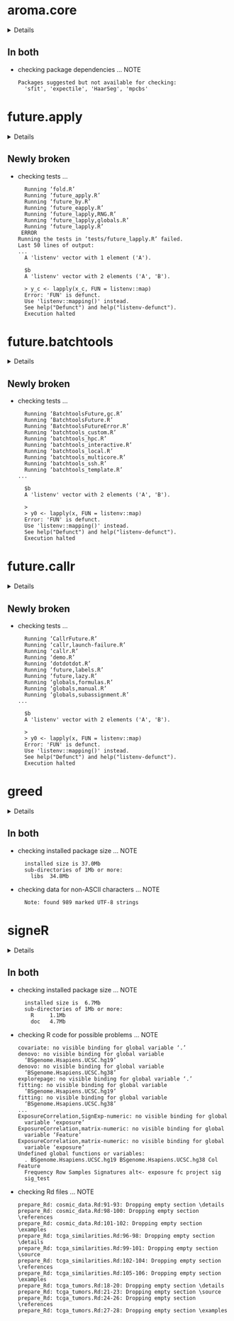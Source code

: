 # aroma.core

<details>

* Version: 3.3.0
* GitHub: https://github.com/HenrikBengtsson/aroma.core
* Source code: https://github.com/cran/aroma.core
* Date/Publication: 2022-11-15 18:30:13 UTC
* Number of recursive dependencies: 70

Run `revdep_details(, "aroma.core")` for more info

</details>

## In both

*   checking package dependencies ... NOTE
    ```
    Packages suggested but not available for checking:
      'sfit', 'expectile', 'HaarSeg', 'mpcbs'
    ```

# future.apply

<details>

* Version: 1.10.0
* GitHub: https://github.com/HenrikBengtsson/future.apply
* Source code: https://github.com/cran/future.apply
* Date/Publication: 2022-11-05 08:50:02 UTC
* Number of recursive dependencies: 15

Run `revdep_details(, "future.apply")` for more info

</details>

## Newly broken

*   checking tests ...
    ```
      Running ‘fold.R’
      Running ‘future_apply.R’
      Running ‘future_by.R’
      Running ‘future_eapply.R’
      Running ‘future_lapply,RNG.R’
      Running ‘future_lapply,globals.R’
      Running ‘future_lapply.R’
     ERROR
    Running the tests in ‘tests/future_lapply.R’ failed.
    Last 50 lines of output:
    ...
      A 'listenv' vector with 1 element ('A').
      
      $b
      A 'listenv' vector with 2 elements ('A', 'B').
      
      > y_c <- lapply(x_c, FUN = listenv::map)
      Error: 'FUN' is defunct.
      Use 'listenv::mapping()' instead.
      See help("Defunct") and help("listenv-defunct").
      Execution halted
    ```

# future.batchtools

<details>

* Version: 0.11.0
* GitHub: https://github.com/HenrikBengtsson/future.batchtools
* Source code: https://github.com/cran/future.batchtools
* Date/Publication: 2022-12-14 21:40:03 UTC
* Number of recursive dependencies: 38

Run `revdep_details(, "future.batchtools")` for more info

</details>

## Newly broken

*   checking tests ...
    ```
      Running ‘BatchtoolsFuture,gc.R’
      Running ‘BatchtoolsFuture.R’
      Running ‘BatchtoolsFutureError.R’
      Running ‘batchtools_custom.R’
      Running ‘batchtools_hpc.R’
      Running ‘batchtools_interactive.R’
      Running ‘batchtools_local.R’
      Running ‘batchtools_multicore.R’
      Running ‘batchtools_ssh.R’
      Running ‘batchtools_template.R’
    ...
      
      $b
      A 'listenv' vector with 2 elements ('A', 'B').
      
      > 
      > y0 <- lapply(x, FUN = listenv::map)
      Error: 'FUN' is defunct.
      Use 'listenv::mapping()' instead.
      See help("Defunct") and help("listenv-defunct").
      Execution halted
    ```

# future.callr

<details>

* Version: 0.8.1
* GitHub: https://github.com/HenrikBengtsson/future.callr
* Source code: https://github.com/cran/future.callr
* Date/Publication: 2022-12-14 17:10:09 UTC
* Number of recursive dependencies: 20

Run `revdep_details(, "future.callr")` for more info

</details>

## Newly broken

*   checking tests ...
    ```
      Running ‘CallrFuture.R’
      Running ‘callr,launch-failure.R’
      Running ‘callr.R’
      Running ‘demo.R’
      Running ‘dotdotdot.R’
      Running ‘future,labels.R’
      Running ‘future,lazy.R’
      Running ‘globals,formulas.R’
      Running ‘globals,manual.R’
      Running ‘globals,subassignment.R’
    ...
      
      $b
      A 'listenv' vector with 2 elements ('A', 'B').
      
      > 
      > y0 <- lapply(x, FUN = listenv::map)
      Error: 'FUN' is defunct.
      Use 'listenv::mapping()' instead.
      See help("Defunct") and help("listenv-defunct").
      Execution halted
    ```

# greed

<details>

* Version: 0.6.1
* GitHub: https://github.com/comeetie/greed
* Source code: https://github.com/cran/greed
* Date/Publication: 2022-10-03 22:00:05 UTC
* Number of recursive dependencies: 95

Run `revdep_details(, "greed")` for more info

</details>

## In both

*   checking installed package size ... NOTE
    ```
      installed size is 37.0Mb
      sub-directories of 1Mb or more:
        libs  34.8Mb
    ```

*   checking data for non-ASCII characters ... NOTE
    ```
      Note: found 989 marked UTF-8 strings
    ```

# signeR

<details>

* Version: 2.0.1
* GitHub: https://github.com/rvalieris/signeR
* Source code: https://github.com/cran/signeR
* Date/Publication: 2022-12-14
* Number of recursive dependencies: 242

Run `revdep_details(, "signeR")` for more info

</details>

## In both

*   checking installed package size ... NOTE
    ```
      installed size is  6.7Mb
      sub-directories of 1Mb or more:
        R     1.1Mb
        doc   4.7Mb
    ```

*   checking R code for possible problems ... NOTE
    ```
    covariate: no visible binding for global variable ‘.’
    denovo: no visible binding for global variable
      ‘BSgenome.Hsapiens.UCSC.hg19’
    denovo: no visible binding for global variable
      ‘BSgenome.Hsapiens.UCSC.hg38’
    explorepage: no visible binding for global variable ‘.’
    fitting: no visible binding for global variable
      ‘BSgenome.Hsapiens.UCSC.hg19’
    fitting: no visible binding for global variable
      ‘BSgenome.Hsapiens.UCSC.hg38’
    ...
    ExposureCorrelation,SignExp-numeric: no visible binding for global
      variable ‘exposure’
    ExposureCorrelation,matrix-numeric: no visible binding for global
      variable ‘Feature’
    ExposureCorrelation,matrix-numeric: no visible binding for global
      variable ‘exposure’
    Undefined global functions or variables:
      . BSgenome.Hsapiens.UCSC.hg19 BSgenome.Hsapiens.UCSC.hg38 Col Feature
      Frequency Row Samples Signatures alt<- exposure fc project sig
      sig_test
    ```

*   checking Rd files ... NOTE
    ```
    prepare_Rd: cosmic_data.Rd:91-93: Dropping empty section \details
    prepare_Rd: cosmic_data.Rd:98-100: Dropping empty section \references
    prepare_Rd: cosmic_data.Rd:101-102: Dropping empty section \examples
    prepare_Rd: tcga_similarities.Rd:96-98: Dropping empty section \details
    prepare_Rd: tcga_similarities.Rd:99-101: Dropping empty section \source
    prepare_Rd: tcga_similarities.Rd:102-104: Dropping empty section \references
    prepare_Rd: tcga_similarities.Rd:105-106: Dropping empty section \examples
    prepare_Rd: tcga_tumors.Rd:18-20: Dropping empty section \details
    prepare_Rd: tcga_tumors.Rd:21-23: Dropping empty section \source
    prepare_Rd: tcga_tumors.Rd:24-26: Dropping empty section \references
    prepare_Rd: tcga_tumors.Rd:27-28: Dropping empty section \examples
    ```

